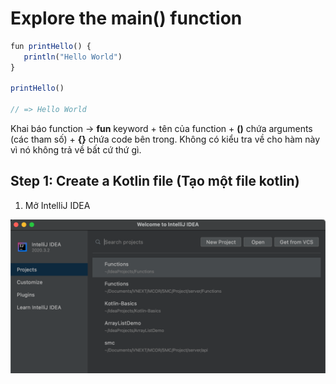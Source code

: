 # Explore the main() function

```js
fun printHello() {
   println("Hello World")
}

printHello()

// => Hello World
```
Khai báo function -> **fun** keyword + tên của function + **()** chứa arguments (các tham số) + **{}** chứa code bên trong. Không có kiểu tra về cho hàm này vì nó không trả về bất cứ thứ gì.

## Step 1: Create a Kotlin file (Tạo một file kotlin)

1. Mở IntelliJ IDEA

![Controllers](https://github.com/KLD-VN/Learn-Kotlin/blob/main/Functions/Gallery/1/step_1_1.png)
